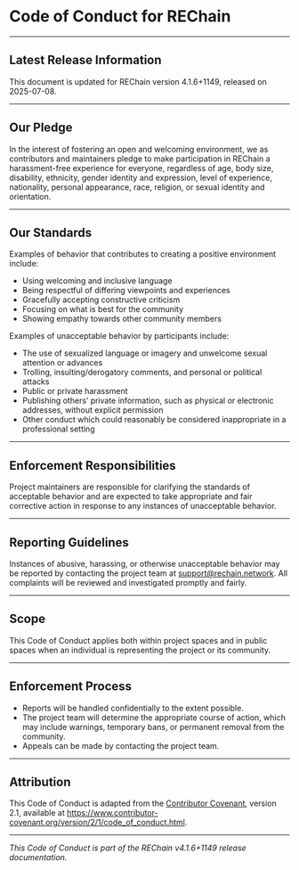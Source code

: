 # Code of Conduct for REChain

---

## Latest Release Information

This document is updated for REChain version 4.1.6+1149, released on 2025-07-08.

---

## Our Pledge

In the interest of fostering an open and welcoming environment, we as contributors and maintainers pledge to make participation in REChain a harassment-free experience for everyone, regardless of age, body size, disability, ethnicity, gender identity and expression, level of experience, nationality, personal appearance, race, religion, or sexual identity and orientation.

---

## Our Standards

Examples of behavior that contributes to creating a positive environment include:

- Using welcoming and inclusive language
- Being respectful of differing viewpoints and experiences
- Gracefully accepting constructive criticism
- Focusing on what is best for the community
- Showing empathy towards other community members

Examples of unacceptable behavior by participants include:

- The use of sexualized language or imagery and unwelcome sexual attention or advances
- Trolling, insulting/derogatory comments, and personal or political attacks
- Public or private harassment
- Publishing others’ private information, such as physical or electronic addresses, without explicit permission
- Other conduct which could reasonably be considered inappropriate in a professional setting

---

## Enforcement Responsibilities

Project maintainers are responsible for clarifying the standards of acceptable behavior and are expected to take appropriate and fair corrective action in response to any instances of unacceptable behavior.

---

## Reporting Guidelines

Instances of abusive, harassing, or otherwise unacceptable behavior may be reported by contacting the project team at support@rechain.network. All complaints will be reviewed and investigated promptly and fairly.

---

## Scope

This Code of Conduct applies both within project spaces and in public spaces when an individual is representing the project or its community.

---

## Enforcement Process

- Reports will be handled confidentially to the extent possible.
- The project team will determine the appropriate course of action, which may include warnings, temporary bans, or permanent removal from the community.
- Appeals can be made by contacting the project team.

---

## Attribution

This Code of Conduct is adapted from the [Contributor Covenant](https://www.contributor-covenant.org), version 2.1, available at https://www.contributor-covenant.org/version/2/1/code_of_conduct.html.

---

*This Code of Conduct is part of the REChain v4.1.6+1149 release documentation.*
